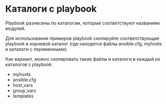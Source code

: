 # Каталоги с playbook

Playbook разнесены по каталогам, которые соответствуют названиям модулей.

Для использования примеров playbook скопируйте соответствующие playbook в корневой каталог (где находятся файлы ansible.cfg, myhosts и каталоги с переменными).

Как вариант, можно скопировать такие файлы и каталоги в каждый из каталогов с playbook:
* myhosts
* ansible.cfg
* host_vars
* group_vars
* templates
